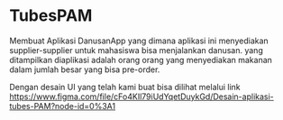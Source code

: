 # TubesPAM

Membuat Aplikasi DanusanApp yang dimana aplikasi ini menyediakan supplier-supplier untuk mahasiswa bisa menjalankan danusan. yang ditampilkan diaplikasi adalah orang orang yang menyediakan makanan dalam jumlah besar yang bisa pre-order.

Dengan desain UI yang telah kami buat bisa dilihat melalui link https://www.figma.com/file/cFo4KIl79iUdYqetDuykGd/Desain-aplikasi-tubes-PAM?node-id=0%3A1